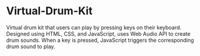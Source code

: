 # Virtual-Drum-Kit
Virtual drum kit that users can play by pressing keys on their keyboard.
Designed using HTML, CSS, and JavaScript, uses Web Audio API to create drum sounds.
When a key is pressed, JavaScript triggers the corresponding drum sound to play.
